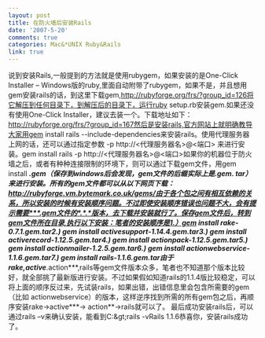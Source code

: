 ```yaml
---
layout: post
title: 在防火墙后安装Rails
date: '2007-5-20'
comments: true
categories: Mac&*UNIX Ruby&Rails
link: true
---
```

说到安装Rails,一般提到的方法就是使用rubygem，如果安装的是One-Click Installer – Windows版的ruby,里面自动附带了rubygem，如果不是，并且想用gem安装rails的话，到这里下载gem,http://rubyforge.org/frs/?group_id=126将它解压到任何目录下，到解压后的目录下，运行ruby setup.rb安装gem.如果还没有使用One-Click Installer，建议去装一个。下载地址如下：http://rubyforge.org/frs/?group_id=167然后是安装rails,官方网站上就明确教导大家用gem install rails --include-dependencies来安装rails。使用代理服务器上网的话，还可以通过指定参数 -p http://&lt;代理服务器名&gt;@&lt;端口&gt; 来进行安装。gem install rails -p http://&lt;代理服务器名&gt;@&lt;端口&gt;如果你的机器位于防火墙之后，或者有种种连接限制的环境下，则可以通过下载gem文件，用gem install ***.gem（保存到windows后会发现，gem文件的后缀实际上是.gem. tar）来进行安装。所有的gem文件都可以从以下网页下载：http://rubyforge.vm.bytemark.co.uk/gems/由于各个包之间有相互依赖的关系，所以安装的时候有安装顺序问题。不过即使安装顺序错误也问题不大，会有提示需要***.gem文件的*.*.*版本，去下载并安装就行了。保存gem文件后，转到gem文件所在目录,执行以下安装：笔者的安装顺序是1.）gem install rake-0.7.1.gem.tar2.) gem install activesupport-1.14.4.gem.tar3.) gem install activerecord-1.12.5.gem.tar4.) gem install actionpack-1.12.5.gem.tar5.) gem install actionmailer-1.2.5.gem.tar6.) gem install actionwebservice-1.1.6.gem.tar7.) gem install rails-1.1.6.gem.tar由于rake,active***.action***,rails等gem文件版本众多，笔者也不知道那个版本比较好，就全部挑了最新版进行安装。不过如果假如知道rails的1.1.4版比较稳定，可以将上面的顺序反过来，先试装rails，如果出错，出错信息里会包含所需要的gem（比如 actionwebservice）的版本，这样逆序找到所需的所有gem包之后，再顺序安装rake-&gt;active***-&gt; action**-&gt;rails就可以了。 最后成功安装rails后，可以通过rails –v来确认安装，能看到C:\&gt;rails -vRails 1.1.6恭喜你，安装rails成功了。
